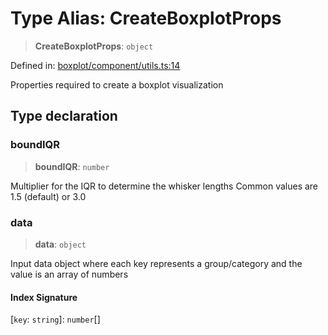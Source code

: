 # Type Alias: CreateBoxplotProps

> **CreateBoxplotProps**: `object`

Defined in: [boxplot/component/utils.ts:14](https://github.com/GeoDaCenter/openassistant/blob/a5eebdb32e6bf1b6b4eedf634485568edcefaa57/packages/echarts/src/boxplot/component/utils.ts#L14)

Properties required to create a boxplot visualization

## Type declaration

### boundIQR

> **boundIQR**: `number`

Multiplier for the IQR to determine the whisker lengths
Common values are 1.5 (default) or 3.0

### data

> **data**: `object`

Input data object where each key represents a group/category and the value is an array of numbers

#### Index Signature

\[`key`: `string`\]: `number`[]
